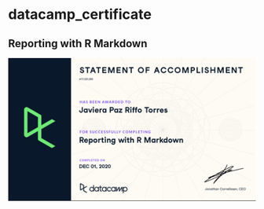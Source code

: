# datacamp_certificate

## Reporting with R Markdown

![](certificate-reporting_with_R_Markdown.png)
